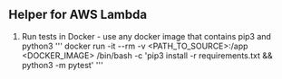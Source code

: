## Helper for AWS Lambda

1) Run tests in Docker - use any docker image that contains pip3 and python3
'''
docker run -it --rm -v <PATH_TO_SOURCE>:/app <DOCKER_IMAGE> /bin/bash -c 'pip3 install -r requirements.txt && python3 -m pytest'
'''